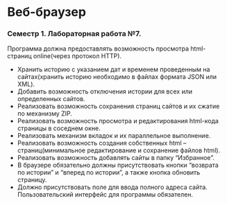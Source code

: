 # Веб-браузер

### Семестр 1. Лабораторная работа №7.

Программа должна предоставлять возможность просмотра html-страниц online(через протокол HTTP).
- Хранить историю с указанием дат и временем проведенным на сайтах(хранить историю необходимо в файлах формата JSON или XML).
- Добавить возможность отключения истории для всех или определенных сайтов.
- Реализовать возможность сохранения страниц сайтов и их сжатие по механизму ZIP.
- Реализовать возможность просмотра и редактирования html-кода страницы в соседнем окне.
- Реализовать механизм вкладок и их параллельное выполнение.
- Реализовать возможность создания собственных html – страниц(минимальное редактирование и сохранение файлов html).
- Реализовать возможность добавлять сайты в папку “Избранное”.
- В браузере обязательно должны присутствовать кнопки “возврата по истории” и “вперед по истории”, а также кнопка обновить страницу.
- Должно присутствовать поле для ввода полного адреса сайта. Пользовательский интерфейс для программы обязателен.
